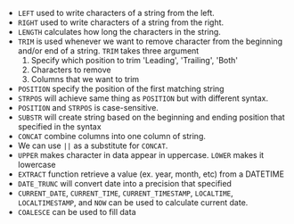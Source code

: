 - `LEFT` used to write characters of a string from the left.
- `RIGHT` used to write characters of a string from the right.
- `LENGTH` calculates how long the characters in the string.
- `TRIM` is used whenever we want to remove character from the beginning and/or end of a string. `TRIM` takes three argument 
	1. Specify which position to trim 'Leading', 'Trailing', 'Both'
	2. Characters to remove
	3. Columns that we want to trim
- `POSITION` specify the position of the first matching string
- `STRPOS` will achieve same thing as `POSITION` but with different syntax.
- `POSITION` and `STRPOS` is case-sensitive.
- `SUBSTR` will create string based on the beginning and ending position that specified in the syntax
- `CONCAT` combine columns into one column of string.
- We can use `||` as a substitute for `CONCAT`.
- `UPPER` makes character in data appear in uppercase. `LOWER` makes it lowercase 
- `EXTRACT` function retrieve a value (ex. year, month, etc) from a DATETIME
- `DATE_TRUNC` will convert date into a precision that specified
- `CURRENT_DATE`, `CURRENT_TIME`, `CURRENT_TIMESTAMP`, `LOCALTIME`, `LOCALTIMESTAMP`,  and `NOW` can be used to calculate current date.
- `COALESCE` can be used to fill data